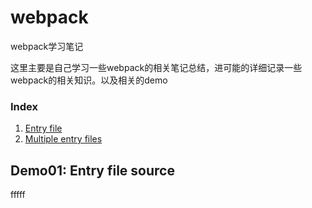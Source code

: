 # webpack
webpack学习笔记

这里主要是自己学习一些webpack的相关笔记总结，进可能的详细记录一些webpack的相关知识。以及相关的demo

### Index

1. [Entry file](#demo01-entry-file-source)
1. [Multiple entry files](#demo02-multiple-entry-files-source)





## Demo01: Entry file source
fffff
